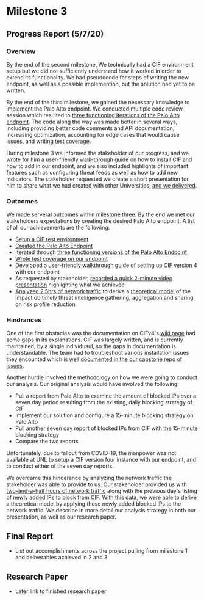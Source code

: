 # Milestone 3

## Progress Report (5/7/20)

### Overview

By the end of the second milestone, We technically had a CIF environment setup but we did not sufficiently understand how it worked in order to extend its functionality. We had pseudocode for steps of writing the new endpoint, as well as a possible implemention, but the solution had yet to be written.  

By the end of the third milestone, we gained the necessary knowledge to implement the Palo Alto endpoint.  We conducted multiple code review session which resulted to [three functioning iterations of the Palo Alto endpoint](https://github.com/neil-unomaha/CIF_CYBR_8950/tree/master/palo_endpoint_versions). The code along the way was made better in several ways, including providing better code comments and API documentation, increasing optimization, accounting for edge cases that would cause issues, and writing [test coverage](https://github.com/neil-unomaha/CIF_CYBR_8950/tree/master/test-file). 

During milestone 3 we informed the stakeholder of our progress, and we wrote for him a user-friendly [walk-through guide](https://github.com/neil-unomaha/CIF_CYBR_8950/blob/master/cif-install-walkthrough.md) on how to install CIF and how to add in our endpoint, and we also included highlights of important features such as configuring threat feeds as well as how to add new indicators. The stakeholder requested we create a short presentation for him to share what we had created with other Universities, [and we delivered](https://app.vidgrid.com/view/8JmGblYqwkXE/?sr=0sOkk6).

### Outcomes

We made serveral outcomes within milestone three. By the end we met our stakeholders expectations by creating the desired Palo Alto endpoint.  A list of all our achievements are the following:

* [Setup a CIF test environment](https://github.com/neil-unomaha/CIF_CYBR_8950/issues/20)
* [Created the Palo Alto Endpoint](https://github.com/neil-unomaha/CIF_CYBR_8950/tree/master/cif-palo-changes)
* Iterated through [three functioning versions of the Palo Alto Endpoint](https://github.com/neil-unomaha/CIF_CYBR_8950/tree/master/palo_endpoint_versions)
* [Wrote test coverage on our endpoint](https://github.com/neil-unomaha/CIF_CYBR_8950/blob/master/test-file/test_basics.py)
* [Developed a user-friendly walkthrough guide](https://github.com/neil-unomaha/CIF_CYBR_8950/blob/master/cif-install-walkthrough.md) of setting up CIF version 4 with our endpoint
* As requested by stakeholder, [recorded a quick 2-minute video presentation](https://app.vidgrid.com/view/8JmGblYqwkXE/?sr=0sOkk6) highlighting what we achieved
* [Analyzed 2.5hrs of network traffic](https://github.com/neil-unomaha/CIF_CYBR_8950/blob/master/SanitizedParsedPackets.csv) to derive a [theoretical model](https://github.com/neil-unomaha/CIF_CYBR_8950/blob/master/Assets/milestone_3.pptx) of the impact ob timely threat intelligence gathering, aggregation and sharing on risk profile reduction


### Hindrances

One of the first obstacles was the documentation on CIFv4's [wiki page](https://github.com/csirtgadgets/cifsdk-v4-py/wiki) had some gaps in its explanations.  CIF was largely written, and is currently maintained, by a single individuaul, so the gaps in documentation is understandable. The team had to troubleshoot various installation issues they encounted which is [well documented in the our capstone repo of issues](https://github.com/neil-unomaha/CIF_CYBR_8950/issues/20).  

Another hurdle involved the methodology on how we were going to conduct our analysis.  Our original analysis would have involved the following:
* Pull a report from Palo Alto to examine the amount of blocked IPs over a seven day period resulting from the existing, daily blocking strategy of CIF
* Implement our solution and configure a 15-minute blocking strategy on Palo Alto
* Pull another seven day report of blocked IPs from CIF with the 15-minute blocking strategy
* Compare the two reports

Unfortunately, due to fallout from COVID-19, the manpower was not available at UNL to setup a CIF version four instance with our endpoint, and to conduct either of the seven day reports.  

We overcame this hinderance by analyzing the network traffic the stakeholder was able to provide to us.  Our stakeholder provided us with [two-and-a-half hours of network traffic](https://github.com/neil-unomaha/CIF_CYBR_8950/blob/master/SanitizedParsedPackets.csv) along with the previous day's listing of newly added IPs to block from CIF.  With this data, we were able to derive a theoretical model by applying those newly added blocked IPs to the network traffic.  We describe in more detail our analysis strategy in both our presentation, as well as our research paper.

## Final Report

* List out accomplishments across the project pulling from milestone 1 and deliverables achieved in 2 and 3

## Research Paper

* Later link to finished research paper
